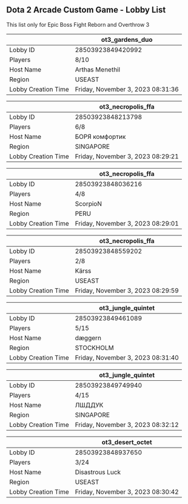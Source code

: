 ## Dota 2 Arcade Custom Game - Lobby List

This list only for Epic Boss Fight Reborn and Overthrow 3

|  | ot3_gardens_duo |
| ------ | ------ |
| Lobby ID | 28503923849420992 |
| Players | 8/10 |
| Host Name | Arthas Menethil |
| Region | USEAST |
| Lobby Creation Time | Friday, November 3, 2023 08:31:36 |


|  | ot3_necropolis_ffa |
| ------ | ------ |
| Lobby ID | 28503923848213798 |
| Players | 6/8 |
| Host Name | БОРЯ комфортик |
| Region | SINGAPORE |
| Lobby Creation Time | Friday, November 3, 2023 08:29:21 |


|  | ot3_necropolis_ffa |
| ------ | ------ |
| Lobby ID | 28503923848036216 |
| Players | 4/8 |
| Host Name | ScorpioN |
| Region | PERU |
| Lobby Creation Time | Friday, November 3, 2023 08:29:01 |


|  | ot3_necropolis_ffa |
| ------ | ------ |
| Lobby ID | 28503923848559202 |
| Players | 2/8 |
| Host Name | Kärss |
| Region | USEAST |
| Lobby Creation Time | Friday, November 3, 2023 08:29:59 |


|  | ot3_jungle_quintet |
| ------ | ------ |
| Lobby ID | 28503923849461089 |
| Players | 5/15 |
| Host Name | dæggern |
| Region | STOCKHOLM |
| Lobby Creation Time | Friday, November 3, 2023 08:31:40 |


|  | ot3_jungle_quintet |
| ------ | ------ |
| Lobby ID | 28503923849749940 |
| Players | 4/15 |
| Host Name | ЛШДДУК |
| Region | SINGAPORE |
| Lobby Creation Time | Friday, November 3, 2023 08:32:12 |


|  | ot3_desert_octet |
| ------ | ------ |
| Lobby ID | 28503923848937650 |
| Players | 3/24 |
| Host Name | Disastrous Luck |
| Region | USEAST |
| Lobby Creation Time | Friday, November 3, 2023 08:30:42 |


